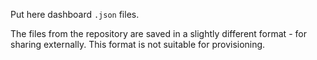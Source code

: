 Put here dashboard `.json` files. 

The files from the repository are saved in a slightly different format - for sharing externally. This format is not suitable for provisioning.
